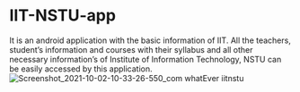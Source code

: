 # IIT-NSTU-app
It is an android application with the basic information of IIT. All the teachers, student’s information and courses with their syllabus and all other necessary information’s of Institute of Information Technology, NSTU can be easily accessed by this application.
![Screenshot_2021-10-02-10-33-26-550_com whatEver iitnstu](https://user-images.githubusercontent.com/61958899/135704247-fe24e2e7-d765-4e35-a772-66aa0c53510a.jpg)

